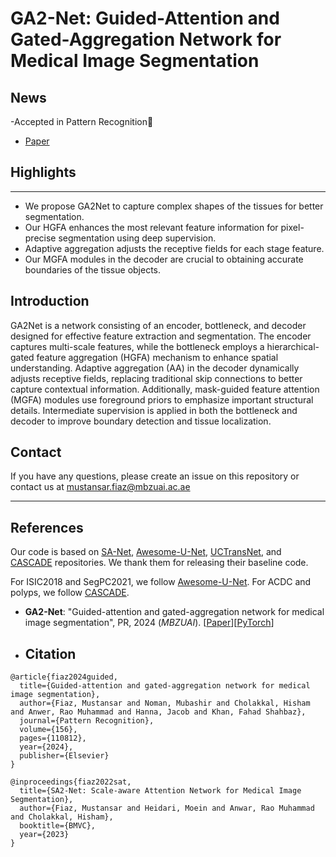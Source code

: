 # GA2-Net: Guided-Attention and Gated-Aggregation Network for Medical Image Segmentation

## News
-Accepted in Pattern Recognition🥳
- [Paper](https://www.sciencedirect.com/science/article/pii/S0031320324005636)

## Highlights
-----------------
- We propose GA2Net to capture complex shapes of the tissues for better segmentation.
- Our HGFA enhances the most relevant feature information for pixel-precise segmentation using deep supervision.
- Adaptive aggregation adjusts the receptive fields for each stage feature.
- Our MGFA modules in the decoder are crucial to obtaining accurate boundaries of the tissue objects.

Introduction
-----------------
GA2Net is a network consisting of an encoder, bottleneck, and decoder designed for effective feature extraction and segmentation. 
The encoder captures multi-scale features, while the bottleneck employs a hierarchical-gated feature aggregation (HGFA) mechanism to enhance spatial understanding. 
Adaptive aggregation (AA) in the decoder dynamically adjusts receptive fields, replacing traditional skip connections to better capture contextual information. 
Additionally, mask-guided feature attention (MGFA) modules use foreground priors to emphasize important structural details. 
Intermediate supervision is applied in both the bottleneck and decoder to improve boundary detection and tissue localization.

## Contact
If you have any questions, please create an issue on this repository or contact us at mustansar.fiaz@mbzuai.ac.ae

<hr />

## References
Our code is based on [SA-Net](https://github.com/mustansarfiaz/SA2-Net), [Awesome-U-Net](https://github.com/NITR098/Awesome-U-Net),  [UCTransNet](https://github.com/McGregorWwww/UCTransNet), and [CASCADE](https://github.com/SLDGroup/CASCADE/tree/main)   repositories. We thank them for releasing their baseline code.

For ISIC2018 and SegPC2021, we follow [Awesome-U-Net](https://github.com/NITR098/Awesome-U-Net).
For ACDC and polyps, we follow [CASCADE](https://github.com/SLDGroup/CASCADE/tree/main).

* **GA2-Net**: "Guided-attention and gated-aggregation network for medical image segmentation", PR, 2024 (*MBZUAI*). [[Paper]([https://arxiv.org/abs/2309.16661)][[PyTorch](https://github.com/mustansarfiaz/SA2-Net](https://www.sciencedirect.com/science/article/pii/S0031320324005636))]




- ## Citation

```
@article{fiaz2024guided,
  title={Guided-attention and gated-aggregation network for medical image segmentation},
  author={Fiaz, Mustansar and Noman, Mubashir and Cholakkal, Hisham and Anwer, Rao Muhammad and Hanna, Jacob and Khan, Fahad Shahbaz},
  journal={Pattern Recognition},
  volume={156},
  pages={110812},
  year={2024},
  publisher={Elsevier}
}

@inproceedings{fiaz2022sat,
  title={SA2-Net: Scale-aware Attention Network for Medical Image Segmentation},
  author={Fiaz, Mustansar and Heidari, Moein and Anwar, Rao Muhammad and Cholakkal, Hisham},
  booktitle={BMVC},
  year={2023}
}
